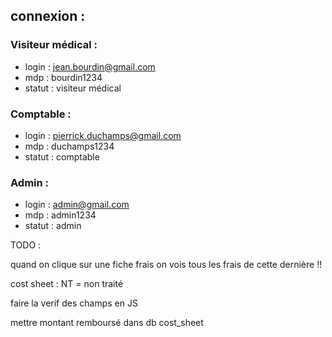 ## connexion : 
### Visiteur médical :
* login : jean.bourdin@gmail.com
* mdp : bourdin1234
* statut : visiteur médical


### Comptable : 
* login : pierrick.duchamps@gmail.com
* mdp : duchamps1234
* statut : comptable

### Admin : 
* login : admin@gmail.com
* mdp : admin1234
* statut : admin

TODO : 

quand on clique sur une fiche frais on vois tous les frais de cette dernière !!


cost sheet : 
NT = non  traité

faire la verif des champs en JS

mettre montant remboursé dans db cost_sheet
